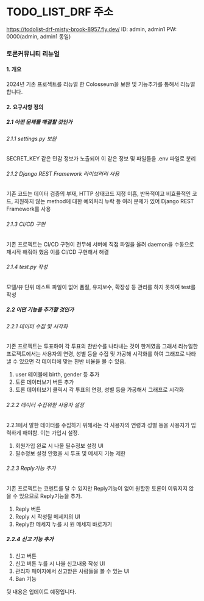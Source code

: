 # TODO_LIST_DRF 주소
https://todolist-drf-misty-brook-8957.fly.dev/
ID: admin, admin1
PW: 0000(admin, admin1 동일)



### 토론커뮤니티 리뉴얼

#### 1. 개요
2024년 기존 프로젝트를 리뉴얼 한 Colosseum을 보완 및 기능추가를 통해서 리뉴얼 합니다.

#### 2. 요구사항 정의
##### 2.1 어떤 문제를 해결할 것인가
###### 2.1.1 settings.py 보완
SECRET_KEY 같은 민감 정보가 노출되어 이 같은 정보 및 파일들을 .env 파일로 분리

###### 2.1.2 Django REST Framework 라이브러리 사용
기존 코드는 데이터 검증의 부재, HTTP 상태코드 지정 미흡, 반복적이고 비효율적인 코드, 지원하지 않는 method에 대한 예외처리 누락 등 여러 문제가 있어 Django REST Framework를 사용

###### 2.1.3 CI/CD 구현
기존 프로젝트는 CI/CD 구현이 전무해 서버에 직접 파일을 올려 daemon을 수동으로 재시작 해줘야 했음 이를 CI/CD 구현해서 해결

###### 2.1.4 test.py 작성
모델/뷰 단위 테스트 파일이 없어 품질, 유지보수, 확장성 등 관리를 하지 못하여 test를 작성

##### 2.2 어떤 기능을 추가할 것인가
###### 2.2.1 데이터 수집 및 시각화
기존 프로젝트는 투표하여 각 투표의 찬반수를 나타내는 것이 한계였음 그래서 리뉴얼한 프로젝트에서는 사용자의 연령, 성별 등을 수집 및 가공해 시각화를 하여 그래프로 나타낼 수 있으면 각 데이터에 맞는 찬반 비율을 볼 수 있음.
1. user 테이블에 birth, gender 등 추가
2. 토론 데이터보기 버튼 추가
3. 토론 데이터보기 클릭시 각 투표의 연령, 성별 등을 가공해서 그래프로 시각화
###### 2.2.2 데이터 수집위한 사용자 설정
2.2.1에서 말한 데이터를 수집하기 위해서는 각 사용자의 연령과 성별 등을 사용자가 입력하게 해야함. 이는 가입시 설정.
1. 회원가입 완료 시 나올 필수정보 설정 UI
2. 필수정보 설정 안했을 시 투표 및 메세지 기능 제한
###### 2.2.3 Reply기능 추가
기존 프로젝트는 코멘트를 달 수 있지만 Reply기능이 없어 원할한 토론이 이뤄지지 않을 수 있으므로 Reply기능을 추가.
1. Reply 버튼
2. Reply 시 작성될 메세지의 UI
3. Reply한 메세지 누를 시 원 메세지 바로가기
##### 2.2.4 신고 기능 추가
1. 신고 버튼
2. 신고 버튼 누를 시 나올 신고내용 작성 UI
3. 관리자 페이지에서 신고받은 사람들을 볼 수 있는 UI
4. Ban 기능


뒷 내용은 업데이트 예정입니다.
